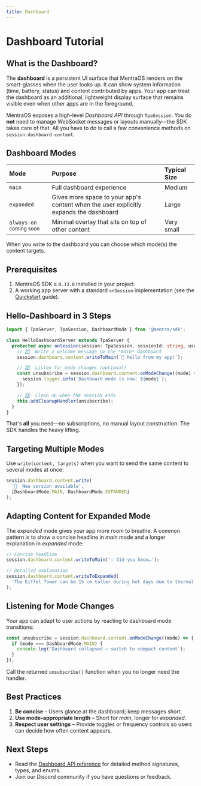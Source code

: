 ```yaml
---
title: Dashboard
---
```


# Dashboard Tutorial

## What is the Dashboard?

The **dashboard** is a persistent UI surface that MentraOS renders on the smart-glasses when the user looks up.  It can show system information (time, battery, status) and content contributed by apps.  Your app can treat the dashboard as an additional, lightweight display surface that remains visible even when other apps are in the foreground.

MentraOS exposes a high-level *Dashboard API* through `TpaSession`.  You do **not** need to manage WebSocket messages or layouts manually—the SDK takes care of that.  All you have to do is call a few convenience methods on `session.dashboard.content`.

## Dashboard Modes

| Mode | Purpose | Typical Size |
| :--- | :------ | :----------- |
| `main` | Full dashboard experience | Medium |
| `expanded` | Gives more space to your app's content when the user explicitly expands the dashboard | Large |
| `always-on` <sup>coming soon</sup>| Minimal overlay that sits on top of other content | Very small |

When you write to the dashboard you can choose which mode(s) the content targets.

## Prerequisites

1. MentraOS SDK ≥ `0.13.0` installed in your project.
2. A working app server with a standard `onSession` implementation (see the [Quickstart](/quickstart) guide).

## Hello-Dashboard in 3 Steps

```typescript title="packages/apps/hello-dashboard/src/index.ts"
import { TpaServer, TpaSession, DashboardMode } from '@mentra/sdk';

class HelloDashboardServer extends TpaServer {
  protected async onSession(session: TpaSession, sessionId: string, userId: string) {
    // 1️⃣  Write a welcome message to the *main* dashboard
    session.dashboard.content.writeToMain('👋 Hello from my app!');

    // 2️⃣  Listen for mode changes (optional)
    const unsubscribe = session.dashboard.content.onModeChange((mode) => {
      session.logger.info(`Dashboard mode is now: ${mode}`);
    });

    // 3️⃣  Clean up when the session ends
    this.addCleanupHandler(unsubscribe);
  }
}
```

That's **all** you need—no subscriptions, no manual layout construction.  The SDK handles the heavy lifting.

## Targeting Multiple Modes

Use `write(content, targets)` when you want to send the same content to several modes at once:

```typescript
session.dashboard.content.write(
  '📢  New version available',
  [DashboardMode.MAIN, DashboardMode.EXPANDED]
);
```

## Adapting Content for Expanded Mode

The *expanded* mode gives your app more room to breathe.  A common pattern is to show a concise headline in *main* mode and a longer explanation in *expanded* mode:

```typescript
// Concise headline
session.dashboard.content.writeToMain('💡 Did you know…');

// Detailed explanation
session.dashboard.content.writeToExpanded(
  'The Eiffel Tower can be 15 cm taller during hot days due to thermal expansion.'
);
```

## Listening for Mode Changes

Your app can adapt to user actions by reacting to dashboard mode transitions:

```typescript
const unsubscribe = session.dashboard.content.onModeChange((mode) => {
  if (mode === DashboardMode.MAIN) {
    console.log('Dashboard collapsed – switch to compact content');
  }
});
```

Call the returned `unsubscribe()` function when you no longer need the handler.

## Best Practices

1. **Be concise** – Users glance at the dashboard; keep messages short.
3. **Use mode-appropriate length** – Short for *main*, longer for *expanded*.
5. **Respect user settings** – Provide toggles or frequency controls so users can decide how often content appears.

## Next Steps

* Read the [Dashboard API reference](/reference/dashboard-api) for detailed method signatures, types, and enums.
* Join our Discord community if you have questions or feedback.
